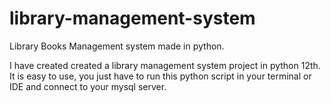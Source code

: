 # library-management-system
Library Books Management system made in python.


I have created created a library management system project in python 12th.
It is easy to use, you just have to run this python script in your terminal or IDE and connect to your mysql server.
